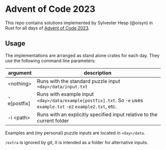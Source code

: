 # Advent of Code 2023

This repo contains solutions implemented by Sylvester Hesp (@oisyn) in Rust for all days of [Advent of Code 2023](https://adventofcode.com/2023).

## Usage

The implementations are arranged as stand alone crates for each day. They use the following command line parameters:

| argument | description |
|---|---|
|&lt;nothing>|Runs with the standard puzzle input `<day>/data/input.txt`
|-e[postfix]|Runs with example input `<day>/data/example[postfix].txt`. So `-e` uses `example.txt` `-e2` `example2.txt`, etc.
|-i &lt;path>|Runs with an explicitly specified input relative to the current folder|

Examples and (my personal) puzzle inputs are located in `<day>/data`.

`/extra` is ignored by git, it is intended as a folder for alternative inputs.

